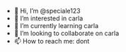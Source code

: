 - 👋 Hi, I’m @speciale123
- 👀 I’m interested in carla
- 🌱 I’m currently learning carla
- 💞️ I’m looking to collaborate on carla
- 📫 How to reach me: dont

<!---
speciale123/speciale123 is a ✨ special ✨ repository because its `README.md` (this file) appears on your GitHub profile.
You can click the Preview link to take a look at your changes.
--->
